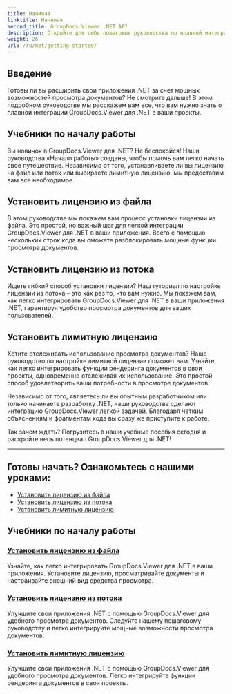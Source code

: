 ```yaml
---
title: Начиная
linktitle: Начиная
second_title: GroupDocs.Viewer .NET API
description: Откройте для себя пошаговые руководства по плавной интеграции GroupDocs.Viewer для .NET в ваши приложения. Узнайте, как устанавливать лицензии и настраивать внешний вид средства просмотра.
weight: 26
url: /ru/net/getting-started/
---
```


## Введение

Готовы ли вы расширить свои приложения .NET за счет мощных возможностей просмотра документов? Не смотрите дальше! В этом подробном руководстве мы расскажем вам все, что вам нужно знать о плавной интеграции GroupDocs.Viewer для .NET в ваши проекты.

## Учебники по началу работы

Вы новичок в GroupDocs.Viewer для .NET? Не беспокойся! Наши руководства «Начало работы» созданы, чтобы помочь вам легко начать свое путешествие. Независимо от того, устанавливаете ли вы лицензию на файл или поток или выбираете лимитную лицензию, мы предоставим вам все необходимое.

## Установить лицензию из файла

В этом руководстве мы покажем вам процесс установки лицензии из файла. Это простой, но важный шаг для легкой интеграции GroupDocs.Viewer для .NET в ваши приложения. Всего с помощью нескольких строк кода вы сможете разблокировать мощные функции просмотра документов.

## Установить лицензию из потока

Ищете гибкий способ установки лицензии? Наш туториал по настройке лицензии из потока – это как раз то, что вам нужно. Мы покажем вам, как легко интегрировать GroupDocs.Viewer для .NET в ваши приложения .NET, гарантируя удобство просмотра документов для ваших пользователей.

## Установить лимитную лицензию

Хотите отслеживать использование просмотра документов? Наше руководство по настройке лимитной лицензии поможет вам. Узнайте, как легко интегрировать функции рендеринга документов в свои проекты, одновременно отслеживая их использование. Это простой способ удовлетворить ваши потребности в просмотре документов.

Независимо от того, являетесь ли вы опытным разработчиком или только начинаете разработку .NET, наши руководства сделают интеграцию GroupDocs.Viewer легкой задачей. Благодаря четким объяснениям и фрагментам кода вы сразу же приступите к работе.

Так зачем ждать? Погрузитесь в наши учебные пособия сегодня и раскройте весь потенциал GroupDocs.Viewer для .NET!

---

## Готовы начать? Ознакомьтесь с нашими уроками:

- [Установить лицензию из файла](./set-license-from-file/)
- [Установить лицензию из потока](./set-license-from-stream/)
- [Установить лимитную лицензию](./set-metered-license/)

## Учебники по началу работы
### [Установить лицензию из файла](./set-license-from-file/)
Узнайте, как легко интегрировать GroupDocs.Viewer для .NET в ваши приложения. Установите лицензию, просматривайте документы и настраивайте внешний вид средства просмотра.
### [Установить лицензию из потока](./set-license-from-stream/)
Улучшите свои приложения .NET с помощью GroupDocs.Viewer для удобного просмотра документов. Следуйте нашему пошаговому руководству и легко интегрируйте мощные возможности просмотра документов.
### [Установить лимитную лицензию](./set-metered-license/)
Улучшите свои приложения .NET с помощью GroupDocs.Viewer для удобного просмотра документов. Легко интегрируйте функции рендеринга документов в свои проекты.